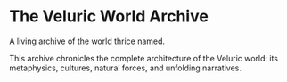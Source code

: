 # The Veluric World Archive  
A living archive of the world thrice named.

This archive chronicles the complete architecture of the Veluric world: its metaphysics, cultures, natural forces, and unfolding narratives.  